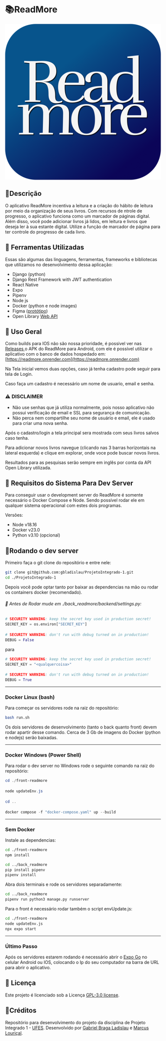# 📚ReadMore

![1689337905118](image/README/1689337905118.png)

## 📝Descrição

O aplicativo ReadMore incentiva a leitura e a criação do hábito de leitura por meio da organização de seus livros. Com recursos de ntrole de progresso, o aplicativo funciona como um marcador de páginas digital. Além disso, você pode adicionar livros já lidos, em leitura e livros que deseja ler à sua estante digital. Utilize a função de marcador de página para ter controle do progresso de cada livro.

## 🔨 Ferramentas Utilizadas

Essas são algumas das linguagens, ferramentas, frameworks e bibliotecas que utilizamos no desenvolvimento dessa aplicação:

* Django (python)
* Django Rest Framework with JWT authentication
* React Native
* Expo
* Pipenv
* Node js
* Docker (python e node images)
* Figma ([protótipo](https://www.figma.com/file/JGgpaNX9gTQCJINLfPrxoR/ReadMore?type=design&node-id=352%3A138&mode=design&t=3PswqImuN1bMPGQe-1))
* Open Library [Web API](https://openlibrary.org/developers/api)

## 📱 Uso Geral

Como builds para IOS não são nossa prioridade, é possivel ver nas [Releases ](https://github.com/gbladislau/ProjetoIntegrado-1/releases)o APK do ReadMore para Android, com ele é possível utilizar o aplicativo com o banco de dados hospedado em: [https://readmore.onrender.com](https://readmore.onrender.com)

Na Tela inicial vemos duas opções, caso já tenha cadastro pode seguir para tela de Login.

Caso faça um cadastro é necessário um nome de usuario, email e senha.

### ⚠ DISCLAIMER

* Não use senhas que já utiliza normalmente, pois nosso aplicativo não possui verificação de email e SSL para segurança de comunicação.
* Não perca nem compartilhe seu nome de usuário e email, ele é usado para criar uma nova senha.

Após o cadastro/login a tela principal sera mostrada com seus livros salvos caso tenha.

Para adicionar novos livros navegue (clicando nas 3 barras horizontais na lateral esquerda) e clique em explorar, onde voce pode buscar novos livros.

Resultados para as pesquisas serão sempre em inglês por conta da API Open Library utilizada.

## 🔧 Requisitos do Sistema Para Dev Server

Para conseguir usar o development server do ReadMore é somente necessário o Docker Compose e Node. Sendo possível rodar ele em qualquer sistema operacional com estes dois programas.

Versões:

* Node v18.16
* Docker v23.0
* Python v3.10 (opcional)

## 💽Rodando o dev server

Primeiro faça o git clone do repositório e entre nele:

```bash
git clone git@github.com:gbladislau/ProjetoIntegrado-1.git
cd ./ProjetoIntegrado-1
```

Depois você pode optar tanto por baixar as dependencias na mão ou rodar os containers docker (recomendado).

###### 🛑 Antes de Rodar mude em ./back_readmore/backend/settings.py:

```python
# SECURITY WARNING: keep the secret key used in production secret!
SECRET_KEY = os.environ["SECRET_KEY"]

# SECURITY WARNING: don't run with debug turned on in production!
DEBUG = False
```

para

```python
# SECURITY WARNING: keep the secret key used in production secret!
SECRET_KEY = "<qualquercoisa>"

# SECURITY WARNING: don't run with debug turned on in production!
DEBUG = True
```

---

### Docker Linux (bash)

Para começar os servidores rode na raiz do repositório:

```bash
bash run.sh
```

Os dois servidores de desenvolvimento (tanto o back quanto front) devem rodar apartir desse comando. Cerca de 3 Gb de imagens do Docker (python e nodejs) serão baixadas.

---

### Docker Windows (Power Shell)

Para rodar o dev server no Windows rode o seguinte comando na raiz do reposítório:

```powershell
cd ./front-readmore

node updateEnv.js

cd ..

docker compose -f "docker-compose.yaml" up --build
```

---

### Sem Docker

Instale as dependencias:

```bash
cd ./front-readmore
npm install
```

```bash
cd ../back_readmore
pip install pipenv
pipenv install
```

Abra dois terminais e rode os servidores separadamente:

```bash
cd ../back_readmore
pipenv run python3 manage.py runserver
```

Para o front é necessário rodar também o script envUpdate.js:

```bash
cd ./front-readmore
node updateEnv.js
npx expo start
```

---

### Último Passo

Após os servidores estarem rodando é necessário abrir o [Expo Go](https://expo.dev/client) no celular Android ou IOS, colocando o Ip do seu computador na barra de URL para abrir o aplicativo.

## 🔐 Licença

Este projeto é licenciado sob a Licença [GPL-3.0 license](https://github.com/gbladislau/ProjetoIntegrado-1/blob/main/LICENSE).

## 🌟Créditos

Repositório para desenvolvimento do projeto da disciplina de Projeto Integrado 1 - [UFES](ufes.br).
Desenvolvido por [Gabriel Braga Ladislau](https://github.com/gbladislau) e [Marcus Louriçal](https://github.com/MarcusLNF).
